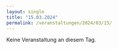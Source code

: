 ```yaml
---
layout: single
title: "15.03.2024"
permalink: /veranstaltungen/2024/03/15/
---
```


Keine Veranstaltung an diesem Tag.
